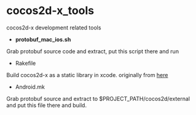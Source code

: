 # cocos2d-x_tools
cocos2d-x development related tools

* **protobuf\_mac\_ios.sh**

Grab protobuf source code and extract, put this script there and run

* Rakefile

Build cocos2d-x as a static library in xcode. originally from [here](http://fstoke.me/blog/?p=4067)

* Android.mk

Grab protobuf source and extract to $PROJECT_PATH/cocos2d/external and put this file there and build.